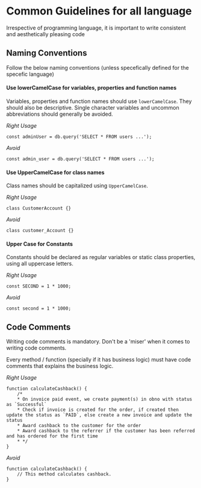 # Common Guidelines for all language
Irrespective of programming language, it is important to write consistent and aesthetically pleasing code

## Naming Conventions
Follow the below naming conventions (unless specefically defined for the specefic language)

#### Use lowerCamelCase for variables, properties and function names

Variables, properties and function names should use `lowerCamelCase`. They should also be descriptive. Single character variables and uncommon abbreviations should generally be avoided.

_Right Usage_

`const adminUser = db.query('SELECT * FROM users ...');`

_Avoid_

`const admin_user = db.query('SELECT * FROM users ...');`

#### Use UpperCamelCase for class names
Class names should be capitalized using `UpperCamelCase`.

_Right Usage_

`class CustomerAccount {}`

_Avoid_

`class customer_Account {}`

#### Upper Case for Constants
Constants should be declared as regular variables or static class properties, using all uppercase letters.

_Right Usage_

`const SECOND = 1 * 1000;`

_Avoid_

`const second = 1 * 1000;`


## Code Comments
Writing code comments is mandatory. Don't be a 'miser' when it comes to writing code comments.

Every method / function (specially if it has business logic) must have code comments that explains the business logic.

_Right Usage_

```
function calculateCashback() {
    /*
    * On invoice paid event, we create payment(s) in obno with status as `Successful`
    * Check if invoice is created for the order, if created then update the status as `PAID`, else create a new invoice and update the status
    * Award cashback to the customer for the order
    * Award cashback to the referrer if the customer has been referred and has ordered for the first time
    * */
}
```

_Avoid_

```
function calculateCashback() {
    // This method calculates cashback.
}
```

